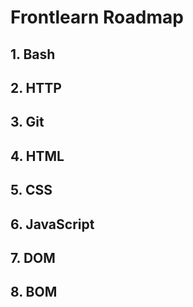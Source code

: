 # Frontlearn Roadmap

## 1. Bash

## 2. HTTP

## 3. Git

## 4. HTML

## 5. CSS

## 6. JavaScript

## 7. DOM

## 8. BOM
